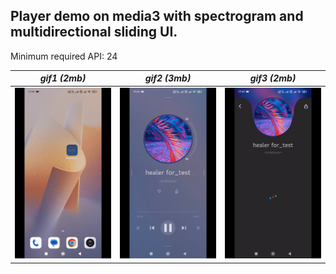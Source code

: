 ## Player demo on media3 with spectrogram and multidirectional sliding UI.

Minimum required API: 24

| *gif1 (2mb)*      | *gif2 (3mb)*       | *gif3 (2mb)*       | 
|-------------------|--------------------|--------------------|
| ![UI](output.gif) | ![UI](output2.gif) | ![UI](output3.gif) |